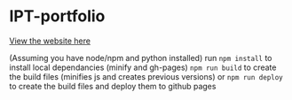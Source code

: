 # IPT-portfolio

[View the website here](https://oliverw10.github.io/IPT-portfolio/)

(Assuming you have node/npm and python installed) run `npm install` to install local dependancies (minify and gh-pages)
`npm run build` to create the build files (minifies js and creates previous versions)
or
`npm run deploy` to create the build files and deploy them to github pages